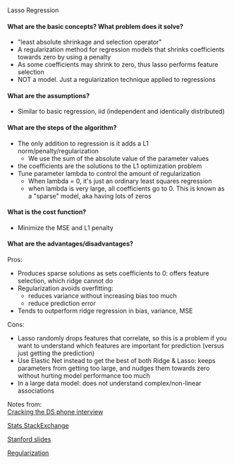 Lasso Regression

#### What are the basic concepts? What problem does it solve?
- "least absolute shrinkage and selection operator"
- A regularization method for regression models that shrinks coefficients towards zero by using a penalty
- As some coefficients may shrink to zero, thus lasso performs feature selection
- NOT a model. Just a regularization technique applied to regressions

#### What are the assumptions?
- Similar to basic regression, iid (independent and identically distributed)

#### What are the steps of the algorithm?
- The only addition to regression is it adds a L1 norm/penalty/regularization
    - We use the sum of the absolute value of the parameter values
- the coefficients are the solutions to the L1 optimization problem
- Tune parameter lambda to control the amount of regularization
  - When lambda = 0, it's just an ordinary least squares regression
  - when lambda is very large, all coefficients go to 0. This is known as a "sparse" model, aka having lots of zeros

#### What is the cost function?
- Minimize the MSE and L1 penalty

#### What are the advantages/disadvantages?
Pros:
- Produces sparse solutions as sets coefficients to 0: offers feature selection, which ridge cannot do
- Regularization avoids overfitting:
    - reduces variance without increasing bias too much
    - reduce prediction error
- Tends to outperform ridge regression in bias, variance, MSE

Cons:
- Lasso randomly drops features that correlate, so this is a problem if you want to understand which features are important for prediction (versus just getting the prediction)
- Use Elastic Net instead to get the best of both Ridge & Lasso: keeps parameters from getting too large, and nudges them towards zero without hurting model performance too much
- In a large data model: does not understand complex/non-linear associations


Notes from:  
[Cracking the DS phone interview](https://medium.com/@bruceyanghy/crack-the-machine-learning-phone-interview-guide-9e4dc316f65b)

[Stats StackExchange](https://stats.stackexchange.com/tags/lasso/info)

[Stanford slides](https://statweb.stanford.edu/~owen/courses/305a/Rudyregularization.pdf)

[Regularization](https://e2eml.school/regularization.html)
